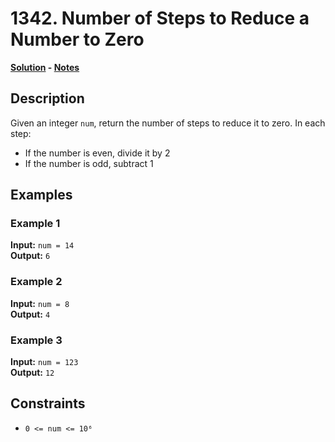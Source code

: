 # 1342. Number of Steps to Reduce a Number to Zero

**[Solution](./solution.c) - [Notes](./notes.md)**

## Description
Given an integer `num`, return the number of steps to reduce it to zero. In each step:
- If the number is even, divide it by 2
- If the number is odd, subtract 1

## Examples

### Example 1
**Input:** `num = 14`  
**Output:** `6`

### Example 2
**Input:** `num = 8`  
**Output:** `4`

### Example 3
**Input:** `num = 123`  
**Output:** `12`

## Constraints
- `0 <= num <= 10⁶`
